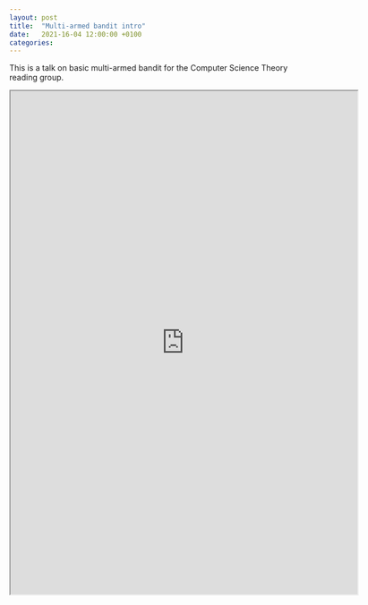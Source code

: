 ```yaml
---
layout: post
title:  "Multi-armed bandit intro"
date:   2021-16-04 12:00:00 +0100
categories:
---
```

This is a talk on basic multi-armed bandit for the Computer Science Theory reading group. 

<iframe src="https://drive.google.com/file/d/1k8xA0ysglP3Bi4oVJG_-whaJARCK7mnB/preview" width="620" height="900"></iframe>
